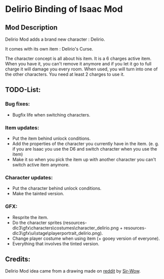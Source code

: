 # Delirio Binding of Isaac Mod

## Mod Description

Delirio Mod adds a brand new character : Delirio.

It comes with its own item : Delirio's Curse.

The character concept is all about his item. It is a 6 charges active item. When you have it, you can't remove it anymore and if you let it go to full charge it will damage you every room. When used, you will turn into one of the other characters. You need at least 2 charges to use it.

## TODO-List:

### Bug fixes:

- Bugfix life when switching characters.

### Item updates:

- Put the item behind unlock conditions.
- Add the properties of the character you currently have in the item. (e. g. if you are Isaac you use the D6 and switch character when you use the item)
- Make it so when you pick the item up with another character you can't switch active item anymore.

### Character updates:

- Put the character behind unlock conditions.
- Make the tainted version.

### GFX:

- Resprite the item.
- Do the character sprites (resources-dlc3\gfx\characters\costumes\character_delirio.png + resources-dlc3\gfx\ui\stage\playerportrait_delirio.png).
- Change player costume when using item (+ gooey version of everyone).
- Everything that involves the tinted version.

## Credits:

Delirio Mod idea came from a drawing made on [reddit](https://www.reddit.com/r/bindingofisaac/comments/ol0zps/i_give_you_delierio_the_delirium_goop_that_wanted/) by [Sir-Wow](https://www.reddit.com/user/Sir-Wow/).